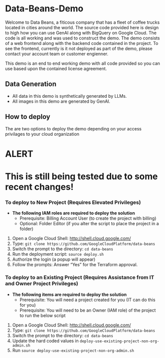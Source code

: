 # Data-Beans-Demo

Welcome to Data Beans, a fiticous company that has a fleet of coffee trucks located in cities around the world.  The source code provided here is design to high how you can use GenAI along with BigQuery on Google Cloud.  The code is all working and was used to construct the demo.  The demo consists of a web frontend along with the backend code contained in the project.  To see the frontend, currently is it not deployed as part of the demo, please contact your account team or customer engienner.

This demo is an end to end working demo with all code provided so you can use based upon the contained license agreement.

## Data Generation
- All data in this demo is synthetically generated by LLMs.  
- All images in this demo are generated by GenAI.

## How to deploy
The are two options to deploy the demo depending on your access privilages to your cloud organization

# ALERT
# This is still being tested due to some recent changes!

### To deploy to New Project (Requires Elevated Privileges)
- **The following IAM roles are required to deploy the solution**
   - Prerequisite:  Billing Account User (to create the project with billing)
   - Optional:      Folder Editor (if you alter the script to place the project in a folder)
1. Open a Google Cloud Shell: http://shell.cloud.google.com/
2. Type: ```git clone https://github.com/GoogleCloudPlatform/data-beans```
3. Switch the prompt to the directory: ```cd data-beans```
4. Run the deployment script: ```source deploy.sh```
5. Authorize the login (a popup will appear)
6. Follow the prompts: Answer “Yes” for the Terraform approval.


### To deploy to an Existing Project (Requires Assistance from IT and Owner Project Privileges)
- **The following items are required to deploy the solution**
   - Prerequisite: You will need a project created for you (IT can do this for you)
   - Prerequisite: You will need to be an Owner (IAM role) of the project to run the below script
1. Open a Google Cloud Shell: http://shell.cloud.google.com/
2. Type: ```git clone https://github.com/GoogleCloudPlatform/data-beans```
3. Switch the prompt to the directory: ```cd data-beans```
4. Update the hard coded values in ```deploy-use-existing-project-non-org-admin.sh```
5. Run ```source deploy-use-existing-project-non-org-admin.sh```

